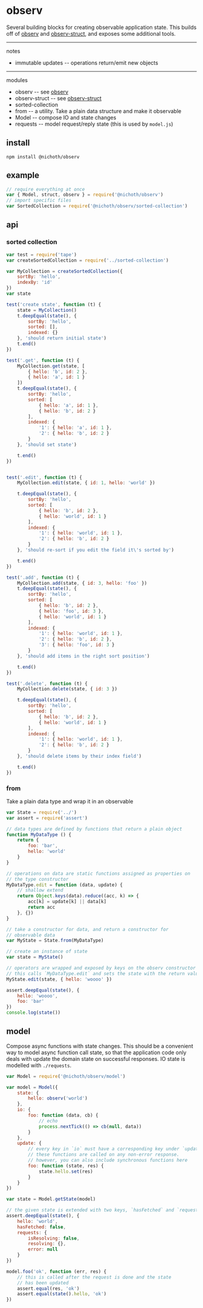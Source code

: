 # observ
Several building blocks for creating observable application state. This builds off of [observ](https://www.npmjs.com/package/observ) and [observ-struct](https://www.npmjs.com/package/observ-struct), and exposes some additional tools.

-----------------------------------

notes

* immutable updates -- operations return/emit new objects

-----------------------------------

modules

* observ -- see [observ](https://www.npmjs.com/package/observ)
* observ-struct -- see [observ-struct](https://www.npmjs.com/package/observ-struct)
* sorted-collection
* from -- a utility. Take a plain data structure and make it observable
* Model -- compose IO and state changes
* requests -- model request/reply state (this is used by `model.js`)

## install

    npm install @nichoth/observ

## example
```js
// require everything at once
var { Model, struct, observ } = require('@nichoth/observ')
// import specific files
var SortedCollection = require('@nichoth/observ/sorted-collection')
```

## api

### sorted collection

```js
var test = require('tape')
var createSortedCollection = require('../sorted-collection')

var MyCollection = createSortedCollection({
    sortBy: 'hello',
    indexBy: 'id'
})
var state

test('create state', function (t) {
    state = MyCollection()
    t.deepEqual(state(), {
        sortBy: 'hello',
        sorted: [],
        indexed: {}
    }, 'should return initial state')
    t.end()
})

test('.get', function (t) {
    MyCollection.get(state, [
        { hello: 'b', id: 2 },
        { hello: 'a', id: 1 }
    ])
    t.deepEqual(state(), {
        sortBy: 'hello',
        sorted: [
            { hello: 'a', id: 1 },
            { hello: 'b', id: 2 }
        ],
        indexed: {
            '1': { hello: 'a', id: 1 },
            '2': { hello: 'b', id: 2 }
        }
    }, 'should set state')

    t.end()
})


test('.edit', function (t) {
    MyCollection.edit(state, { id: 1, hello: 'world' })

    t.deepEqual(state(), {
        sortBy: 'hello',
        sorted: [
            { hello: 'b', id: 2 },
            { hello: 'world', id: 1 }
        ],
        indexed: {
            '1': { hello: 'world', id: 1 },
            '2': { hello: 'b', id: 2 }
        }
    }, 'should re-sort if you edit the field it\'s sorted by')

    t.end()
})

test('.add', function (t) {
    MyCollection.add(state, { id: 3, hello: 'foo' })
    t.deepEqual(state(), {
        sortBy: 'hello',
        sorted: [
            { hello: 'b', id: 2 },
            { hello: 'foo', id: 3 },
            { hello: 'world', id: 1 }
        ],
        indexed: {
            '1': { hello: 'world', id: 1 },
            '2': { hello: 'b', id: 2 },
            '3': { hello: 'foo', id: 3 }
        }
    }, 'should add items in the right sort position')

    t.end()
})

test('.delete', function (t) {
    MyCollection.delete(state, { id: 3 })

    t.deepEqual(state(), {
        sortBy: 'hello',
        sorted: [
            { hello: 'b', id: 2 },
            { hello: 'world', id: 1 }
        ],
        indexed: {
            '1': { hello: 'world', id: 1 },
            '2': { hello: 'b', id: 2 }
        }
    }, 'should delete items by their index field')

    t.end()
})

```

### from
Take a plain data type and wrap it in an observable

```js
var State = require('../')
var assert = require('assert')

// data types are defined by functions that return a plain object
function MyDataType () {
    return {
        foo: 'bar',
        hello: 'world'
    }
}

// operations on data are static functions assigned as properties on
// the type constructor
MyDataType.edit = function (data, update) {
    // shallow extend
    return Object.keys(data).reduce((acc, k) => {
        acc[k] = update[k] || data[k]
        return acc
    }, {})
}

// take a constructor for data, and return a constructor for
// observable data
var MyState = State.from(MyDataType)

// create an instance of state
var state = MyState()

// operators are wrapped and exposed by keys on the observ constructor
// this calls `MyDataType.edit` and sets the state with the return value
MyState.edit(state, { hello: 'woooo' })

assert.deepEqual(state(), {
    hello: 'woooo',
    foo: 'bar'
})
console.log(state())
```

## model
Compose async functions with state changes. This should be a convenient way to model async function call state, so that the application code only deals with update the domain state on successful responses. IO state is modelled with `./requests`.

```js
var Model = require('@nichoth/observ/model')

var model = Model({
    state: {
        hello: observ('world')
    },
    io: {
        foo: function (data, cb) {
            // echo
            process.nextTick(() => cb(null, data))
        }
    },
    update: {
        // every key in `io` must have a corresponding key under `update`.
        // these functions are called on any non-error response.
        // however, you can also include synchronous functions here
        foo: function (state, res) {
            state.hello.set(res)
        }
    }
})

var state = Model.getState(model)

// the given state is extended with two keys, `hasFetched` and `requests`
assert.deepEqual(state(), {
    hello: 'world',
    hasFetched: false,
    requests: {
        isResolving: false,
        resolving: {},
        error: null
    }
})

model.foo('ok', function (err, res) {
    // this is called after the request is done and the state
    // has been updated
    assert.equal(res, 'ok')
    assert.equal(state().hello, 'ok')
})
```

